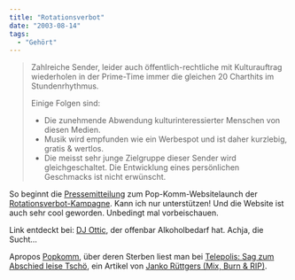 ```yaml
---
title: "Rotationsverbot"
date: "2003-08-14"
tags:
  - "Gehört"
---
```


> Zahlreiche Sender, leider auch öffentlich-rechtliche mit Kulturauftrag wiederholen in der Prime-Time immer die gleichen 20 Charthits im Stundenrhythmus.
>
> Einige Folgen sind:
>
> - Die zunehmende Abwendung kulturinteressierter Menschen von diesen Medien.
> - Musik wird empfunden wie ein Werbespot und ist daher kurzlebig, gratis & wertlos.
> - Die meisst sehr junge Zielgruppe dieser Sender wird gleichgeschaltet. Die Entwicklung eines persönlichen Geschmacks ist nicht erwünscht.

So beginnt die [Pressemitteilung](http://rotationsverbot.de/rotationsverbot/archives/16_PRESSEMITTEILUNG_3_Launch_der_Webseite_zur_Popkomm.html#extended) zum Pop-Komm-Websitelaunch der [Rotationsverbot-Kampagne](http://rotationsverbot.de/rotationsverbot/). Kann ich nur unterstützen! Und die Website ist auch sehr cool geworden. Unbedingt mal vorbeischauen.

Link entdeckt bei: [DJ Ottic](http://www.ottic.alkoholbedarf.de/), der offenbar Alkoholbedarf hat. Achja, die Sucht…

Apropos [Popkomm](http://www.popkomm.de/popkomm/de/business/), über deren Sterben liest man bei [Telepolis: Sag zum Abschied leise Tschö](http://www.heise.de/tp/deutsch/inhalt/musik/15434/1.html), ein Artikel von [Janko Rüttgers (Mix, Burn & RIP)](http://www.mixburnrip.de/index.php).
